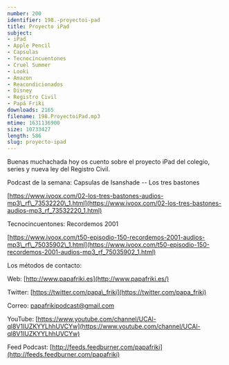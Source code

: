 ```yaml
---
number: 200
identifier: 198.-proyectoi-pad
title: Proyecto iPad
subject:
- iPad
- Apple Pencil
- Capsulas
- Tecnocincuentones
- Cruel Summer
- Looki
- Amazon
- Reacondicionados
- Disney
- Registro Civil
- Papá Friki
downloads: 2165
filename: 198.ProyectoiPad.mp3
mtime: 1631136900
size: 10733427
length: 586
slug: proyecto-ipad
---
```

Buenas muchachada hoy os cuento sobre el proyecto iPad del colegio, series y nueva ley del Registro Civil.

Podcast de la semana: Capsulas de Isanshade -- Los tres bastones 

[https://www.ivoox.com/02-los-tres-bastones-audios-mp3\_rf\_73532220\_1.html](https://www.ivoox.com/02-los-tres-bastones-audios-mp3_rf_73532220_1.html)  

Tecnocincuentones: Recordemos 2001

[https://www.ivoox.com/t50-episodio-150-recordemos-2001-audios-mp3\_rf\_75035902\_1.html](https://www.ivoox.com/t50-episodio-150-recordemos-2001-audios-mp3_rf_75035902_1.html)

Los métodos de contacto:  

Web: [http://www.papafriki.es](http://www.papafriki.es/)  

Twitter: [https://twitter.com/papa\_friki](https://twitter.com/papa_friki)

Correo: [papafrikipodcast@gmail.com](https://archive.org/details/papafrikipodast@gmail.com)

YouTube: [https://www.youtube.com/channel/UCAl-ql8V1IUZKYYLhhUVCYw](https://www.youtube.com/channel/UCAl-ql8V1IUZKYYLhhUVCYw)  

Feed Podcast: [http://feeds.feedburner.com/papafriki](http://feeds.feedburner.com/papafriki)